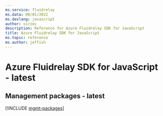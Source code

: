 ```yaml
---
ms.service: fluidrelay
ms.data: 08/01/2022
ms.devlang: javascript
author: xirzec
description: Reference for Azure Fluidrelay SDK for JavaScript
title: Azure Fluidrelay SDK for JavaScript
ms.topic: reference
ms.author: jeffish
---
```

# Azure Fluidrelay SDK for JavaScript - latest

## Management packages - latest
[!INCLUDE [mgmt-packages](fluidrelay-mgmt-index.md)]